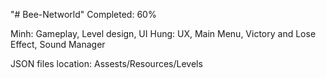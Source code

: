 "# Bee-Networld" 
Completed: 60%

Minh: Gameplay, Level design, UI
Hung: UX, Main Menu, Victory and Lose Effect, Sound Manager

JSON files location:  Assests/Resources/Levels
